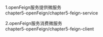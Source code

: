 1.openFeign服务提供微服务  
chapter5-openFeign/chapter5-feign-service  

2.openFeign服务消费微服务  
chapter5-openFeign/chapter5-feign-client  